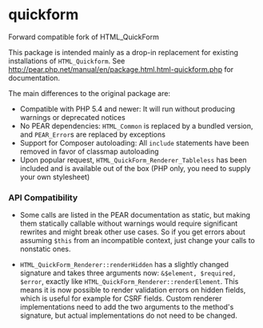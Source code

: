 quickform
=========

Forward compatible fork of HTML_QuickForm

This package is intended mainly as a drop-in replacement for existing installations of `HTML_Quickform`. See http://pear.php.net/manual/en/package.html.html-quickform.php for documentation.

The main differences to the original package are:

 - Compatible with PHP 5.4 and newer: It will run without producing warnings or deprecated notices
 - No PEAR dependencies: `HTML_Common` is replaced by a bundled version, and `PEAR_Error`s are replaced by exceptions
 - Support for Composer autoloading: All `include` statements have been removed in favor of classmap autoloading
 - Upon popular request, `HTML_QuickForm_Renderer_Tableless` has been included and is available out of the box (PHP only, you need
   to supply your own stylesheet)

### API Compatibility

 - Some calls are listed in the PEAR documentation as static, but making them statically callable without warnings would require significant rewrites and might break other use cases. So if you get errors about assuming `$this` from an incompatible context, just change your calls to nonstatic ones.

  - `HTML_QuickForm_Renderer::renderHidden` has a slightly changed signature and takes three arguments now: `&$element, $required, $error`, exactly like `HTML_QuickForm_Renderer::renderElement`. This means it is now possible to render validation errors on hidden fields, which is useful for example for CSRF fields. Custom renderer implementations need to add the two arguments to the method's signature, but actual implementations do not need to be changed.

